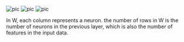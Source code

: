 ![pic](1.png)
![pic](2.png)
![pic](3.png)

In W, each column represents a neuron. 
the number of rows in W is the number of neurons in the previous layer, which is also the number of features in the input data.
